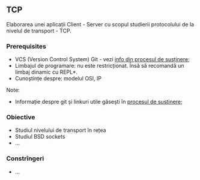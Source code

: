 ## TCP

Elaborarea unei aplicații Client - Server cu scopul studierii
protocolului de la nivelul de transport - TCP.

### Prerequisites

- VCS (Version Control System) Git - vezi [info din procesul de susținere](submission-process.md);
- Limbajul de programare: nu este restricționat. Însă să recomandă un limbaj dinamic cu REPL*.
- Cunoștințe despre: modelul OSI, IP

Note:
- Informație despre git și linkuri utile găsești în [procesul de sustinere](submission-process.md);

### Obiective

- Studiul nivelului de transport în rețea
- Studiul BSD sockets
- ...

### Constrîngeri

- ...

